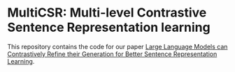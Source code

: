 # MultiCSR: Multi-level Contrastive Sentence Representation learning

This repository contains the code for our paper [Large Language Models can Contrastively Refine their Generation for Better Sentence Representation Learning](https://arxiv.org/abs/2310.10962).
